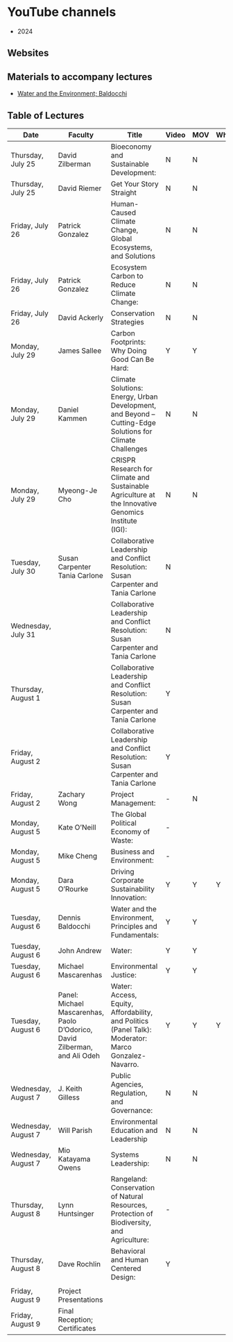 # YouTube channels
- 2024

## Websites

## Materials to accompany lectures
- [Water and the Environment; Baldocchi](https://berkeley.app.box.com/s/61ila1fsewcynu314z7fh1p34wfgkgo0/file/1615350794073)

## Table of Lectures

| Date                    | Faculty                                                                    | Title                                                                                                        | Video | MOV | Whisper |
| ----------------------- | -------------------------------------------------------------------------- | ------------------------------------------------------------------------------------------------------------ | ----- | --- | ------- |
| Thursday, July 25       | David Zilberman                                                            | Bioeconomy and Sustainable Development: <br>                                                                 | N     | N   |         |
| Thursday, July 25       | David Riemer                                                               | Get Your Story Straight                                                                                      | N     | N   |         |
| Friday, July 26         | Patrick Gonzalez<br>                                                       | Human-Caused Climate Change, Global Ecosystems, and Solutions<br>                                            | N     | N   |         |
| Friday, July 26<br>     | Patrick Gonzalez                                                           | Ecosystem Carbon to Reduce Climate Change:                                                                   | N     | N   |         |
| Friday, July 26<br>     | David Ackerly                                                              | Conservation Strategies                                                                                      | N     | N   |         |
| Monday, July 29         | James Sallee                                                               | Carbon Footprints: Why Doing Good Can Be Hard:                                                               | Y     | Y   |         |
| Monday, July 29         | Daniel Kammen                                                              | Climate Solutions: Energy, Urban Development, and Beyond – Cutting-Edge Solutions for Climate Challenges<br> | N     | N   |         |
| Monday, July 29         | Myeong-Je Cho                                                              | CRISPR Research for Climate and Sustainable Agriculture at the Innovative Genomics Institute<br>(IGI): <br>  | N     | N   |         |
| Tuesday, July 30        | Susan Carpenter  Tania Carlone                                             | Collaborative Leadership and Conflict Resolution: Susan Carpenter and Tania Carlone<br>                      | N     |     |         |
| Wednesday, July 31      |                                                                            | Collaborative Leadership and Conflict Resolution: Susan Carpenter and Tania Carlone<br>                      | N     |     |         |
| Thursday, August 1      |                                                                            | Collaborative Leadership and Conflict Resolution: Susan Carpenter and Tania Carlone<br>                      | Y     |     |         |
| Friday, August 2        |                                                                            | Collaborative Leadership and Conflict Resolution: Susan Carpenter and Tania Carlone<br>                      | Y     |     |         |
| Friday, August 2<br>    | Zachary Wong                                                               | Project Management:                                                                                          | -     | N   |         |
| Monday, August 5<br>    | Kate O’Neill                                                               | The Global Political Economy of Waste:                                                                       | -     |     |         |
| Monday, August 5        | Mike Cheng                                                                 | Business and Environment:                                                                                    | -     |     |         |
| Monday, August 5        | Dara O’Rourke                                                              | Driving Corporate Sustainability Innovation:                                                                 | Y     | Y   | Y       |
| Tuesday, August 6       | Dennis Baldocchi                                                           | Water and the Environment, Principles and Fundamentals:                                                      | Y     | Y   |         |
| Tuesday, August 6       | John Andrew                                                                | Water:                                                                                                       | Y     | Y   |         |
| Tuesday, August 6       | Michael Mascarenhas                                                        | Environmental Justice:                                                                                       | Y     | Y   |         |
| Tuesday, August 6       | Panel: Michael Mascarenhas, Paolo D’Odorico, David Zilberman, and Ali Odeh | Water: Access, Equity, Affordability, and Politics (Panel Talk): Moderator: Marco Gonzalez-Navarro.          | Y     | Y   | Y       |
| Wednesday, August 7     | J. Keith Gilless                                                           | Public Agencies, Regulation, and Governance:                                                                 | N     | N   |         |
| Wednesday, August 7<br> | Will Parish                                                                | Environmental Education and Leadership                                                                       | N     | N   |         |
| Wednesday, August 7     | Mio Katayama Owens                                                         | Systems Leadership: <br>                                                                                     | N     | N   |         |
| Thursday, August 8      | Lynn Huntsinger                                                            | Rangeland: Conservation of Natural Resources, Protection of Biodiversity, and Agriculture:<br>               | -     |     |         |
| Thursday, August 8      | Dave Rochlin                                                               | Behavioral and Human Centered Design: <br>                                                                   | Y     |     |         |
|                         |                                                                            |                                                                                                              |       |     |         |
| Friday, August 9        | Project Presentations                                                      |                                                                                                              |       |     |         |
| Friday, August 9        | Final Reception; Certificates                                              |                                                                                                              |       |     |         |

